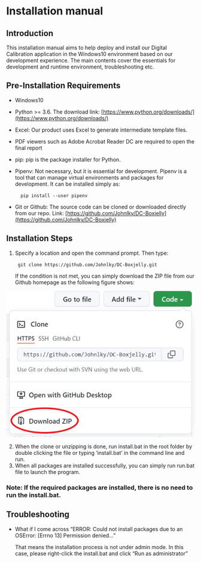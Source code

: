 # Installation manual
 
## Introduction

This installation manual aims to help deploy and install our Digital Calibration application in the Windows10 environment based on our development experience. The main contents cover the essentials for development and runtime environment, troubleshooting etc.


## Pre-Installation Requirements

* Windows10
* Python >= 3.6. The download link: [https://www.python.org/downloads/](https://www.python.org/downloads/)
* Excel: Our product uses Excel to generate intermediate template files.
* PDF viewers such as Adobe Acrobat Reader DC are required to open the final report
* pip: pip is the package installer for Python. 
* Pipenv: Not necessary, but it is essential for development. Pipenv is a tool that can manage virtual environments and packages for development. It can be installed simply as:

        pip install --user pipenv


* Git or Github: The source code can be cloned or downloaded directly from our repo. Link: [https://github.com/Johnlky/DC-Boxjelly](https://github.com/Johnlky/DC-Boxjelly)


## Installation Steps


1. Specify a location and open the command prompt. Then type:

        git clone https://github.com/Johnlky/DC-Boxjelly.git


    If the condition is not met, you can simply download the ZIP file from our Github homepage as the following figure shows:
    
![Download Zip](docs/images/download-zip.png "image_tooltip")


2. When the clone or unzipping is done, run install.bat in the root folder by double clicking the file or typing ‘install.bat’ in the command line and run.
3. When all packages are installed successfully, you can simply run run.bat file to launch the program. 
### Note: If the required packages are installed, there is no need to run the install.bat.


## Troubleshooting

* What if I come across “ERROR: Could not install packages due to an OSError: [Errno 13] Permission denied...”

    That means the installation process is not under admin mode. In this case, please right-click the install.bat and click “Run as administrator”
